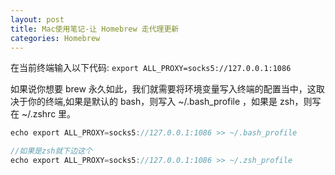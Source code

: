 ```yaml
---
layout: post
title: Mac使用笔记-让 Homebrew 走代理更新
categories: Homebrew
---
```


在当前终端输入以下代码: `export ALL_PROXY=socks5://127.0.0.1:1086`

如果说你想要 brew 永久如此，我们就需要将环境变量写入终端的配置当中，这取决于你的终端,如果是默认的 bash，则写入 ~/.bash_profile ，如果是 zsh，则写在 ~/.zshrc 里。

```java
echo export ALL_PROXY=socks5://127.0.0.1:1086 >> ~/.bash_profile

//如果是zsh就下边这个
echo export ALL_PROXY=socks5://127.0.0.1:1086 >> ~/.zsh_profile
```
